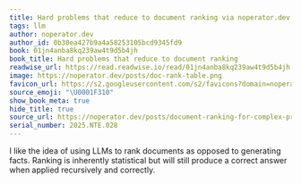 ```yaml
---
title: Hard problems that reduce to document ranking via noperator.dev
tags: llm
author: noperator.dev
author_id: 0b30ea427b9a4a58253105bcd9345fd9
book: 01jn4anba8kq239aw4t9d5b4jh
book_title: Hard problems that reduce to document ranking
readwise_url: https://read.readwise.io/read/01jn4anba8kq239aw4t9d5b4jh
image: https://noperator.dev/posts/doc-rank-table.png
favicon_url: https://s2.googleusercontent.com/s2/favicons?domain=noperator.dev
source_emoji: "\U0001F310"
show_book_meta: true
hide_title: true
source_url: https://noperator.dev/posts/document-ranking-for-complex-problems/
serial_number: 2025.NTE.028
---
```

I like the idea of using LLMs to rank documents as opposed to generating facts. Ranking is inherently statistical but will still produce a correct answer when applied recursively and correctly.